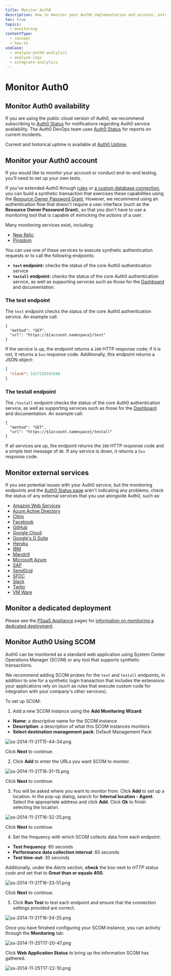 ```yaml
---
title: Monitor Auth0
description: How to monitor your Auth0 implementation and account, external services, and dedicated deployments.
toc: true
topics:
  - monitoring
contentType:
  - concept
  - how-to
useCase:
  - analyze-auth0-analytics
  - analyze-logs
  - integrate-analytics
---
```

# Monitor Auth0

## Monitor Auth0 availability

If you are using the public cloud version of Auth0, we recommend subscribing to [Auth0 Status](https://status.auth0.com) for notifications regarding Auth0 service availability. The Auth0 DevOps team uses [Auth0 Status](https://status.auth0.com) for reports on current incidents.

Current and historical uptime is available at [Auth0 Uptime](http://uptime.auth0.com).


## Monitor your Auth0 account

If you would like to monitor your account or conduct end-to-end testing, you’ll need to set up your own tests.

If you've extended Auth0 through [rules](/rules) or [a custom database connection](/connections/database/mysql), you can build a synthetic transaction that exercises these capabilities using the [Resource Owner Password Grant](/api-auth/tutorials/password-grant). However, we recommend using an authentication flow that doesn't require a user interface (such as the **Resource Owner Password Grant**), so that you don't have to use a monitoring tool that is capable of mimicking the actions of a user.

Many monitoring services exist, including:

* [New Relic](http://newrelic.com)
* [Pingdom](http://pingdom.com)

You can use one of these services to execute synthetic authentication requests or to call the following endpoints:

* **`test` endpoint:** checks the status of the core Auth0 authentication service
* **`testall` endpoint:** checks the status of the core Auth0 authentication service, as well as supporting services such as those for the [Dashboard](${manage_url}) and documentation.

### The test endpoint

The `test` endpoint checks the status of the core Auth0 authentication service. An example call:

```har
{
  "method": "GET",
  "url": "https://${account.namespace}/test"
}
```

If the service is up, the endpoint returns a `200` HTTP response code; if it is not, it returns a `5xx` response code. Additionally, this endpoint returns a JSON object:

```json
{
  "clock": 1417220191640
}
```

### The testall endpoint

The `/testall` endpoint checks the status of the core Auth0 authentication service, as well as supporting services such as those for the [Dashboard](${manage_url}) and documentation. An example call:

```har
{
  "method": "GET",
  "url": "https://${account.namespace}/testall"
}
```

If all services are up, the endpoint returns the `200` HTTP response code and a simple text message of `OK`. If any service is down, it returns a `5xx` response code.


## Monitor external services

If you see potential issues with your Auth0 service, but the monitoring endpoints and the [Auth0 Status page](https://status.auth0.com) aren't indicating any problems, check the status of any external services that you use alongside Auth0, such as:

* [Amazon Web Services](https://status.aws.amazon.com/)
* [Azure Active Directory](https://azure.microsoft.com/en-us/status/)
* [Citrix](https://status.cloud.com/)
* [Facebook](https://developers.facebook.com/status/)
* [GitHub](https://status.github.com/)
* [Google Cloud](https://status.cloud.google.com/)
* [Google's G Suite](https://www.google.com/appsstatus#hl=en&v=status)
* [Heroku](https://status.heroku.com/)
* [IBM](https://console.bluemix.net/status)
* [Mandrill](http://status.mandrillapp.com/)
* [Microsoft Azure](https://azure.microsoft.com/en-gb/status/)
* [SAP](https://www.sap.com/about/cloud-trust-center/cloud-service-status.html)
* [SendGrid](http://status.sendgrid.com/)
* [SFDC](https://status.salesforce.com/)
* [Slack](https://status.slack.com/)
* [Twilio](https://status.twilio.com/)
* [VM Ware](https://status.vmware-services.io/)

## Monitor a dedicated deployment

Please see the [PSaaS Appliance](/appliance) pages for [information on monitoring a dedicated deployment](/appliance/monitoring).

## Monitor Auth0 Using SCOM

Auth0 can be monitored as a standard web application using System Center Operations Manager (SCOM) or any tool that supports synthetic transactions.

We recommend adding SCOM probes for the `test` and `testall` endpoints, in addition to one for a synthetic login transaction that includes the extensions your applications rely on (such as rules that execute custom code for integration with your company's other services).

To set up SCOM:

1. Add a new SCOM instance using the **Add Monitoring Wizard**:

  * **Name**: a descriptive name for the SCOM instance
  * **Description**: a description of what this SCOM instances monitors
  * **Select destination management pack**: Default Management Pack

  ![ss-2014-11-21T15-44-34.png](/media/articles/monitoring/ss-2014-11-21T15-44-34.png)

  Click **Next** to continue.

2. Click **Add** to enter the URLs you want SCOM to monitor.

  ![ss-2014-11-21T16-31-15.png](/media/articles/monitoring/ss-2014-11-21T16-31-15.png)

  Click **Next** to continue.

3. You will be asked where you want to monitor from. Click **Add** to set up a location. In the pop-up dialog, search for **Internal location - Agent**. Select the appropriate address and click **Add**. Click **Ok** to finish selecting the location.

  ![ss-2014-11-21T16-32-25.png](/media/articles/monitoring/ss-2014-11-21T16-32-25.png)

  Click **Next** to continue.

4. Set the frequency with which SCOM collects data from each endpoint:

  * **Test frequency**: 60 seconds
  * **Performance data collection interval**: 60 seconds
  * **Test time-out**: 30 seconds

  Additionally, under the *Alerts* section, **check** the box next to *HTTP status code* and set that to **Great than or equals 400**.

  ![ss-2014-11-21T16-33-51.png](/media/articles/monitoring/ss-2014-11-21T16-33-51.png)

  Click **Next** to continue.

5. Click **Run Test** to test each endpoint and ensure that the connection settings provided are correct.

![ss-2014-11-21T16-34-25.png](/media/articles/monitoring/ss-2014-11-21T16-34-25.png)

Once you have finished configuring your SCOM instance, you can activity through the **Monitoring** tab:

![ss-2014-11-25T17-20-47.png](/media/articles/monitoring/ss-2014-11-25T17-20-47.png)

Click **Web Application Status** to bring up the information SCOM has gathered.

![ss-2014-11-25T17-22-10.png](/media/articles/monitoring/ss-2014-11-25T17-22-10.png)
